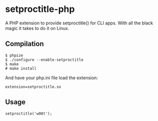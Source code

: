setproctitle-php
================

A PHP extension to provide setproctitle() for CLI apps.
With all the black magic it takes to do it on Linux.

Compilation
-----------

    $ phpize
    $ ./configure --enable-setproctitle
    $ make
    # make install

And have your php.ini file load the extension:

    extension=setproctitle.so

Usage
-----

    setproctitle('w00t');

